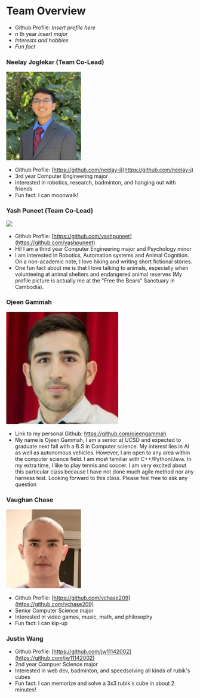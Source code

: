 # Team Overview 

- Github Profile: _Insert profile here_
- _n_ th year _insert major_
- _Interests and hobbies_
- _Fun fact_

### Neelay Joglekar (Team Co-Lead)

<img src="./assets/NeelayJ.JPG" width="200">

- Github Profile: [https://github.com/neelay-j](https://github.com/neelay-j)
- 3rd year Computer Engineering major
- Interested in robotics, research, badminton, and hanging out with friends
- Fun fact: I can moonwalk!

### Yash Puneet (Team Co-Lead)

<img src="./assets/YashP.JPG" width="200">

- Github Profile: [https://github.com/yashpuneet](https://github.com/yashpuneet)
- Hi! I am a third year Computer Engineering major and Psychology minor
- I am interested in Robotics, Automation systems and Animal Cognition. On a
  non-academic note, I love hiking and writing short fictional stories.
- One fun fact about me is that I love talking to animals, especially when
  volunteeing at animal shelters and endangered animal reserves (My profile
  picture is actually me at the "Free the Bears" Sanctuary in Cambodia).

### Ojeen Gammah

<img src="4.jpg"  width="300" height="300">

- Link to my personal Github: https://github.com/ojeengammah
- My name is Ojeen Gammah, I am a senior at UCSD and expected to graduate next fall with a B.S in Computer science. My interest lies in AI as well as autonomous vehicles. However, I am open to any area within the computer science field. I am most familiar with C++/Python/Java. In my extra time, I like to play tennis and soccer. I am very excited about this particular class because I have not done much agile method nor any harness test. Looking forward to this class. Please feel free to ask any question

### Vaughan Chase

<img src="./assets/VaughanC.jpg" width="200">

- Github Profile: [https://github.com/vchase209](https://github.com/vchase209)
- Senior Computer Science major
- Interested in video games, music, math, and philosophy
- Fun fact: I can kip-up

### Justin Wang

- Github Profile: [https://github.com/jw11142002](https://github.com/jw11142002)
- 2nd year Compuer Science major
- Interested in web dev, badminton, and speedsolving all kinds of rubik's cubes
- Fun fact: I can memorize and solve a 3x3 rubik's cube in about 2 minutes!
